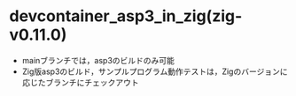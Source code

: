# devcontainer_asp3_in_zig(zig-v0.11.0)
- mainブランチでは，asp3のビルドのみ可能
- Zig版asp3のビルド，サンプルプログラム動作テストは，Zigのバージョンに応じたブランチにチェックアウト